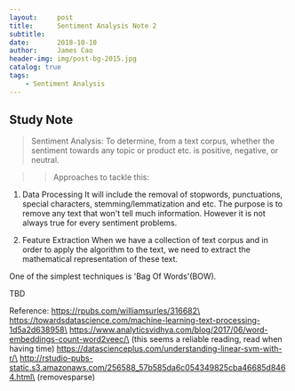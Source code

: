 ```yaml
---
layout:     post   				   
title:      Sentiment Analysis Note 2
subtitle:   
date:       2018-10-10
author:     James Cao
header-img: img/post-bg-2015.jpg 	
catalog: true 					
tags:								
    - Sentiment Analysis
---
```


## Study Note
>  Sentiment Analysis: 
To determine, from a text corpus, whether the sentiment towards any topic or product etc. is positive, negative, or neutral.

>> Approaches to tackle this:

1. Data Processing
It will include the removal of stopwords, punctuations, special characters, stemming/lemmatization and etc.
The purpose is to remove any text that won't tell much information. However it is not always true for every sentiment problems.


2. Feature Extraction
When we have a collection of text corpus and in order to apply the algorithm to the text, we need to extract the mathematical representation
of these text.

One of the simplest techniques is 'Bag Of Words'(BOW).

TBD


Reference: 
https://rpubs.com/williamsurles/316682\
https://towardsdatascience.com/machine-learning-text-processing-1d5a2d638958\
https://www.analyticsvidhya.com/blog/2017/06/word-embeddings-count-word2veec/\
(this seems a reliable reading, read when having time)
https://datascienceplus.com/understanding-linear-svm-with-r/\
http://rstudio-pubs-static.s3.amazonaws.com/256588_57b585da6c054349825cba46685d8464.html\
(removesparse)
